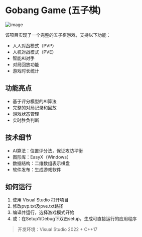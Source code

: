 # Gobang Game (五子棋)

![image](https://github.com/user-attachments/assets/b197af59-7c6b-4907-bca5-c5ed0fc0221f)

该项目实现了一个完整的五子棋游戏，支持以下功能：
- 人人对战模式（PVP）
- 人机对战模式（PVE）
- 智能AI对手
- 对局回放功能
- 游戏时长统计
  
## 功能亮点
- 基于评分模型的AI算法  
- 完整的对局记录和回放  
- 游戏状态管理 
- 实时胜负判断
  
## 技术细节
- AI算法：位置评分法，保证攻防平衡
- 图形库：EasyX（Windows）
- 数据结构：二维数组表示棋盘
- 软件发布：生成游戏软件

## 如何运行
1. 使用 Visual Studio 打开项目
2. 修改pvp.txt及pve.txt路径
3. 编译并运行，选择游戏模式开始
4. 或：在Setup1\Debug下双击setup，生成可直接运行的应用程序

> 开发环境：Visual Studio 2022 + C++17
